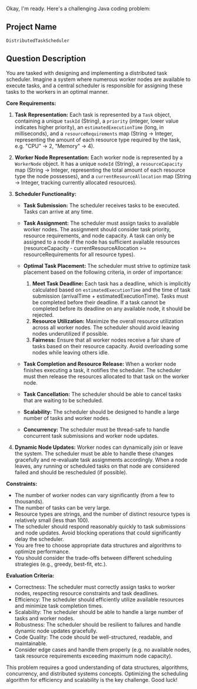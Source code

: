 Okay, I'm ready. Here's a challenging Java coding problem:

## Project Name

`DistributedTaskScheduler`

## Question Description

You are tasked with designing and implementing a distributed task scheduler.  Imagine a system where numerous worker nodes are available to execute tasks, and a central scheduler is responsible for assigning these tasks to the workers in an optimal manner.

**Core Requirements:**

1.  **Task Representation:**  Each task is represented by a `Task` object, containing a unique `taskId` (String), a `priority` (integer, lower value indicates higher priority), an `estimatedExecutionTime` (long, in milliseconds), and a `resourceRequirements` map (String -> Integer, representing the amount of each resource type required by the task, e.g. "CPU" -> 2, "Memory" -> 4).

2.  **Worker Node Representation:** Each worker node is represented by a `WorkerNode` object.  It has a unique `nodeId` (String), a `resourceCapacity` map (String -> Integer, representing the total amount of each resource type the node possesses), and a `currentResourceAllocation` map (String -> Integer, tracking currently allocated resources).

3.  **Scheduler Functionality:**
    *   **Task Submission:**  The scheduler receives tasks to be executed. Tasks can arrive at any time.
    *   **Task Assignment:**  The scheduler must assign tasks to available worker nodes. The assignment should consider task priority, resource requirements, and node capacity. A task can only be assigned to a node if the node has sufficient available resources (resourceCapacity - currentResourceAllocation >= resourceRequirements for all resource types).
    *   **Optimal Task Placement:** The scheduler must strive to optimize task placement based on the following criteria, in order of importance:
        1.  **Meet Task Deadline:** Each task has a deadline, which is implicitly calculated based on `estimatedExecutionTime` and the time of task submission (arrivalTime + estimatedExecutionTime). Tasks must be completed before their deadline. If a task cannot be completed before its deadline on any available node, it should be rejected.
        2.  **Resource Utilization:** Maximize the overall resource utilization across all worker nodes. The scheduler should avoid leaving nodes underutilized if possible.
        3. **Fairness:** Ensure that all worker nodes receive a fair share of tasks based on their resource capacity. Avoid overloading some nodes while leaving others idle.

    *   **Task Completion and Resource Release:** When a worker node finishes executing a task, it notifies the scheduler. The scheduler must then release the resources allocated to that task on the worker node.
    *   **Task Cancellation:** The scheduler should be able to cancel tasks that are waiting to be scheduled.
    *   **Scalability:** The scheduler should be designed to handle a large number of tasks and worker nodes.
    *   **Concurrency:** The scheduler must be thread-safe to handle concurrent task submissions and worker node updates.

4.  **Dynamic Node Updates:** Worker nodes can dynamically join or leave the system. The scheduler must be able to handle these changes gracefully and re-evaluate task assignments accordingly.  When a node leaves, any running or scheduled tasks on that node are considered failed and should be rescheduled (if possible).

**Constraints:**

*   The number of worker nodes can vary significantly (from a few to thousands).
*   The number of tasks can be very large.
*   Resource types are strings, and the number of distinct resource types is relatively small (less than 100).
*   The scheduler should respond reasonably quickly to task submissions and node updates.  Avoid blocking operations that could significantly delay the scheduler.
*   You are free to choose appropriate data structures and algorithms to optimize performance.
*   You should consider the trade-offs between different scheduling strategies (e.g., greedy, best-fit, etc.).

**Evaluation Criteria:**

*   Correctness: The scheduler must correctly assign tasks to worker nodes, respecting resource constraints and task deadlines.
*   Efficiency: The scheduler should efficiently utilize available resources and minimize task completion times.
*   Scalability: The scheduler should be able to handle a large number of tasks and worker nodes.
*   Robustness: The scheduler should be resilient to failures and handle dynamic node updates gracefully.
*   Code Quality: The code should be well-structured, readable, and maintainable.
*   Consider edge cases and handle them properly (e.g. no available nodes, task resource requirements exceeding maximum node capacity).

This problem requires a good understanding of data structures, algorithms, concurrency, and distributed systems concepts. Optimizing the scheduling algorithm for efficiency and scalability is the key challenge. Good luck!
